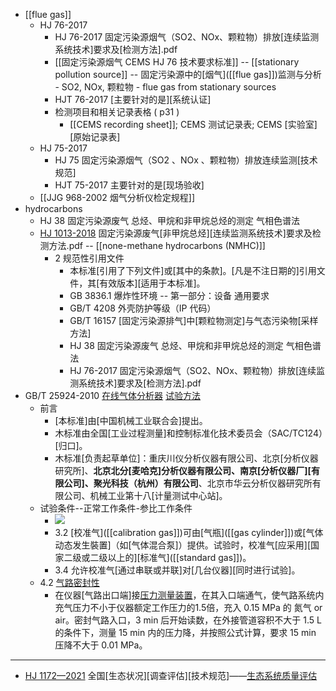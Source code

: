 - [[flue gas]]
    - HJ 76-2017
        - HJ 76-2017 固定污染源烟气（SO2、NOx、颗粒物）排放[连续监测系统技术]要求及[检测方法].pdf 
        - [[固定污染源烟气 CEMS HJ 76 技术要求标准]] -- [[stationary pollution source]] -- 固定污染源中的[烟气]([[flue gas]])监测与分析 - SO2, NOx, 颗粒物 - flue gas from stationary sources
        - HJT 76-2017 [主要针对的是][系统认证]
        - 检测项目和相关记录表格 ( p31 )
            - [[CEMS recording sheet]]; CEMS 测试记录表; CEMS [实验室][原始记录表]
    - HJ 75-2017
        - HJ 75 固定污染源烟气（SO2 、NOx 、颗粒物）排放连续监测[技术规范]
        - HJT 75-2017 主要针对的是[现场验收]
    - [[JJG 968-2002 烟气分析仪检定规程]]
- hydrocarbons 
    - HJ 38 固定污染源废气 总烃、甲烷和非甲烷总烃的测定 气相色谱法
    - [HJ 1013-2018](http://www.mee.gov.cn/ywgz/fgbz/bz/bzwb/jcffbz/201901/t20190105_688618.shtml) 固定污染源废气[非甲烷总烃][连续监测系统技术]要求及检测方法.pdf -- [[none-methane hydrocarbons (NMHC)]]
        - 2 规范性引用文件
            - 本标准[引用了下列文件]或[其中的条款]。[凡是不注日期的]引用文件，其[有效版本][适用于本标准]。
            - GB 3836.1 爆炸性环境 -- 第一部分：设备 通用要求
            - GB/T 4208 外壳防护等级（IP 代码）
            - GB/T 16157 [固定污染源排气]中[颗粒物测定]与气态污染物[采样方法]
            - HJ 38 固定污染源废气 总烃、甲烷和非甲烷总烃的测定 气相色谱法
            - HJ 76-2017 固定污染源烟气（SO2、NOx、颗粒物）排放[连续监测系统技术]要求及[检测方法].pdf 
- GB/T 25924-2010 [在线气体分析器](((4AXEthT3P))) [试验方法](http://c.gb688.cn/bzgk/gb/showGb?type=online&hcno=CC454B662D7A98D23D020318C5C83F95)
    - 前言
        - [本标准]由[中国机械工业联合会]提出。
        - 木标准由全国[工业过程测量]和控制标准化技术委员会（SAC/TC124）[归口]。
        - 木标准[负责起草单位]：重庆川仪分析仪器有限公司、北京[分析仪器研究所]、__北京北分[麦哈克]分析仪器有限公司、南京[分析仪器厂][有限公司]、聚光科技（杭州）有限公司__、北京市华云分析仪器研究所有限公司、机械工业第十八[计量测试中心站]。
    - 试验条件--正常工作条件-参比工作条件
        - ![](https://firebasestorage.googleapis.com/v0/b/firescript-577a2.appspot.com/o/imgs%2Fapp%2FXELiu-NovaKG%2FcLQs2QtyCQ.png?alt=media&token=3b71c478-c6b9-484f-823f-d3e15020d4cd)
        - 3.2 [校准气]([[calibration gas]])可由[气瓶]([[gas cylinder]])或[气体动态发生裝置]（如[气体混合泵]）提供。试验时，校准气[应采用][国家二级或二级以上的][标准气]([[standard gas]])。
        - 3.4 允许校准气[通过串联或并联]对[几台仪器][同时进行试验]。
    - 4.2 [气路密封性](((BiDD7LGw_)))
        - 在仪器[气路出口端]接[压力测量装置](((y4TZf5B9B)))，在其入口端通气，使气路系统内充气压力不小于仪器额定工作压力的1.5倍，充入 0.15 MPa 的 氮气 or air。密封气路入口，3 min 后开始读数，在外接管道容积不大于 1.5 L 的条件下，测量 15 min 内的压力降，并按照公式计算，要求 15 min  压降不大于 0.01 MPa。
- ---
- [HJ 1172—2021](http://www.mee.gov.cn/ywgz/fgbz/bz/bzwb/stzl/202106/t20210615_839010.shtml) 全国[生态状况][调查评估][技术规范]——[生态系统质量评估](http://www.mee.gov.cn/ywgz/fgbz/bz/bzwb/stzl/202106/W020210615517363976151.pdf)
